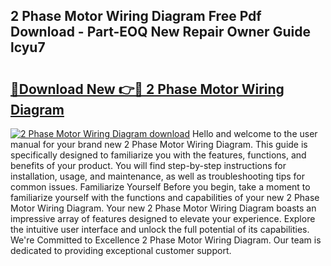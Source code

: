 ## 2 Phase Motor Wiring Diagram Free Pdf Download - Part-EOQ New Repair Owner Guide lcyu7

# <h2><a href="http://dfrvad.blite.top/?on=2+Phase+Motor+Wiring+Diagram">🔗Download New 👉🔴 2 Phase Motor Wiring Diagram</a></h2>

[![2 Phase Motor Wiring Diagram download](https://i.imgur.com/lujVjoI.png)](http://dfrvad.blite.top/?on=2+Phase+Motor+Wiring+Diagram)
Hello and welcome to the user manual for your brand new 2 Phase Motor Wiring Diagram. This guide is specifically designed to familiarize you with the features, functions, and benefits of your product. You will find step-by-step instructions for installation, usage, and maintenance, as well as troubleshooting tips for common issues. Familiarize Yourself Before you begin, take a moment to familiarize yourself with the functions and capabilities of your new 2 Phase Motor Wiring Diagram. Your new 2 Phase Motor Wiring Diagram boasts an impressive array of features designed to elevate your experience. Explore the intuitive user interface and unlock the full potential of its capabilities. We're Committed to Excellence 2 Phase Motor Wiring Diagram. Our team is dedicated to providing exceptional customer support.
